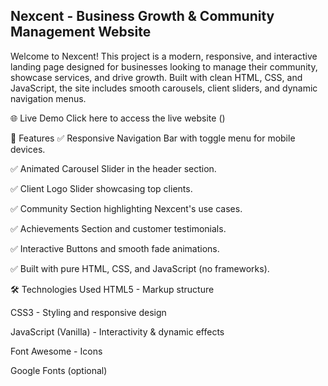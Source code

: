 ## Nexcent - Business Growth & Community Management Website
Welcome to Nexcent! This project is a modern, responsive, and interactive landing page designed for businesses looking to manage their community, showcase services, and drive growth. Built with clean HTML, CSS, and JavaScript, the site includes smooth carousels, client sliders, and dynamic navigation menus.

🌐 Live Demo
Click here to access the live website
()

🚀 Features
✅ Responsive Navigation Bar with toggle menu for mobile devices.

✅ Animated Carousel Slider in the header section.

✅ Client Logo Slider showcasing top clients.

✅ Community Section highlighting Nexcent's use cases.

✅ Achievements Section and customer testimonials.

✅ Interactive Buttons and smooth fade animations.

✅ Built with pure HTML, CSS, and JavaScript (no frameworks).


🛠️ Technologies Used
HTML5 - Markup structure

CSS3 - Styling and responsive design

JavaScript (Vanilla) - Interactivity & dynamic effects

Font Awesome - Icons

Google Fonts (optional)
